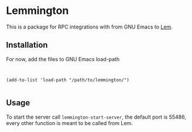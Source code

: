# Lemmington

This is a package for RPC integrations with from GNU Emacs to  [Lem](https://github.com/lem-project/lem).

## Installation

For now, add the files to GNU Emacs load-path

```elisp


(add-to-list 'load-path "/path/to/lemmington/")


```


## Usage

To start the server call `lemmington-start-server`, the default port is 55486, every other function is meant to be called from Lem.



